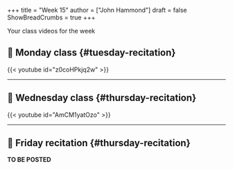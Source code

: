 +++
title = "Week 15"
author = ["John Hammond"]
draft = false
ShowBreadCrumbs = true
+++

Your class videos for the week
<!--more-->


## 🎥 Monday class {#tuesday-recitation}

{{< youtube id="z0coHPkjq2w" >}}

---


## 🎥 Wednesday class {#thursday-recitation}

{{< youtube id="AmCM1yatOzo" >}}

---


## 🎥 Friday recitation {#thursday-recitation}

**TO BE POSTED**
